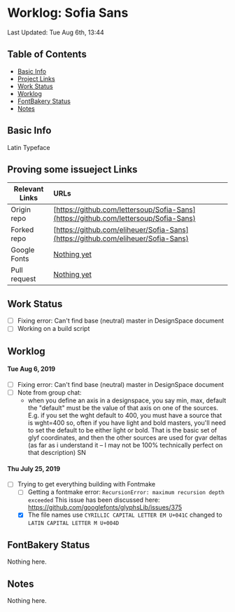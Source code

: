 # Worklog: Sofia Sans

Last Updated: Tue Aug 6th, 13:44

## Table of Contents

* [Basic Info](#basic-info)
* [Project Links](#project-links)
* [Work Status](#work-status)
* [Worklog](#Worklog)
* [FontBakery Status](#fontbakery-status)
* [Notes](#notes)

## Basic Info

Latin Typeface

## Proving some issueject Links

| Relevant Links | URLs                                                                                   |
| -------------- | :------------------------------------------------------------------------------------- |
| Origin repo    | [https://github.com/lettersoup/Sofia-Sans](https://github.com/lettersoup/Sofia-Sans)   |
| Forked repo    | [https://github.com/eliheuer/Sofia-Sans](https://github.com/eliheuer/Sofia-Sans)       |
| Google Fonts   | [Nothing yet](https://fonts.google.com)                                                |
| Pull request   | [Nothing yet](https://github.com/google/fonts/pull)                                    |

## Work Status

- [ ] Fixing error: Can't find base (neutral) master in DesignSpace document
- [ ] Working on a build script

## Worklog

#### Tue Aug 6, 2019

- [ ] Fixing error: Can't find base (neutral) master in DesignSpace document
- [ ] Note from group chat:
    - when you define an axis in a designspace, you say min, max, default
    the "default" must be the value of that axis on one of the sources. E.g. if you set the wght default to 400, you must have a source that is wght=400
    so, often if you have light and bold masters, you'll need to set the default to be either light or bold. That is the basic set of glyf coordinates, and then the other sources are used for gvar deltas (as far as i understand it – I may not be 100% technically perfect on that description)
    SN

#### Thu July 25, 2019

- [ ] Trying to get everything building with Fontmake
    - [ ] Getting a fontmake error:
      `RecursionError: maximum recursion depth exceeded`
      This issue has been discussed here:
      https://github.com/googlefonts/glyphsLib/issues/375
    - [x] The file names use `CYRILLIC CAPITAL LETTER EM U+041C`
      changed to `LATIN CAPITAL LETTER M U+004D`

## FontBakery Status

Nothing here.

## Notes

Nothing here.
